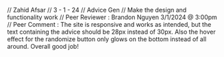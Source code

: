 // Zahid Afsar
// 3 - 1 - 24
// Advice Gen
// Make the design and functionality work
// Peer Reviewer : Brandon Nguyen 3/1/2024 @ 3:00pm
// Peer Comment : The site is responsive and works as intended, but the text containing the advice should be 28px instead of 30px. Also the hover effect for the randomize button only glows on the bottom instead of all around. Overall good job!
